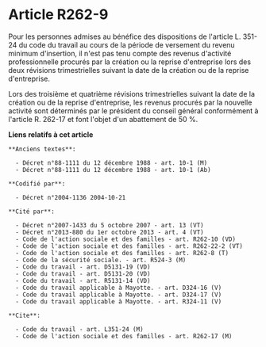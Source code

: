 # Article R262-9

Pour les personnes admises au bénéfice des dispositions de l'article L. 351-24 du code du travail au cours de la période de
versement du revenu minimum d'insertion, il n'est pas tenu compte des revenus d'activité professionnelle procurés par la
création ou la reprise d'entreprise lors des deux révisions trimestrielles suivant la date de la création ou de la reprise
d'entreprise.

Lors des troisième et quatrième révisions trimestrielles suivant la date de la création ou de la reprise d'entreprise, les
revenus procurés par la nouvelle activité sont déterminés par le président du conseil général conformément à l'article R.
262-17 et font l'objet d'un abattement de 50 %.

**Liens relatifs à cet article**

	**Anciens textes**:

	  - Décret n°88-1111 du 12 décembre 1988 - art. 10-1 (M)
	  - Décret n°88-1111 du 12 décembre 1988 - art. 10-1 (Ab)

	**Codifié par**:

	  - Décret n°2004-1136 2004-10-21

	**Cité par**:

	  - Décret n°2007-1433 du 5 octobre 2007 - art. 13 (VT)
	  - Décret n°2013-880 du 1er octobre 2013 - art. 4 (VT)
	  - Code de l'action sociale et des familles - art. R262-10 (VD)
	  - Code de l'action sociale et des familles - art. R262-22-2 (VT)
	  - Code de l'action sociale et des familles - art. R262-8 (T)
	  - Code de la sécurité sociale. - art. R524-3 (M)
	  - Code du travail - art. D5131-19 (VD)
	  - Code du travail - art. D5131-20 (VD)
	  - Code du travail - art. R5131-14 (VD)
	  - Code du travail applicable à Mayotte. - art. D324-16 (V)
	  - Code du travail applicable à Mayotte. - art. D324-17 (V)
	  - Code du travail applicable à Mayotte. - art. R324-11 (V)

	**Cite**:

	  - Code du travail - art. L351-24 (M)
	  - Code de l'action sociale et des familles - art. R262-17 (M)
